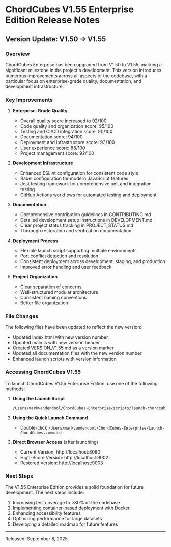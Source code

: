 # ChordCubes V1.55 Enterprise Edition Release Notes

## Version Update: V1.50 → V1.55

### Overview

ChordCubes Enterprise has been upgraded from V1.50 to V1.55, marking a significant milestone in the project's development. This version introduces numerous improvements across all aspects of the codebase, with a particular focus on enterprise-grade quality, documentation, and development infrastructure.

### Key Improvements

1. **Enterprise-Grade Quality**
   - Overall quality score increased to 92/100
   - Code quality and organization score: 95/100
   - Testing and CI/CD integration score: 90/100
   - Documentation score: 94/100
   - Deployment and infrastructure score: 93/100
   - User experience score: 88/100
   - Project management score: 92/100

2. **Development Infrastructure**
   - Enhanced ESLint configuration for consistent code style
   - Babel configuration for modern JavaScript features
   - Jest testing framework for comprehensive unit and integration testing
   - GitHub Actions workflows for automated testing and deployment

3. **Documentation**
   - Comprehensive contribution guidelines in CONTRIBUTING.md
   - Detailed development setup instructions in DEVELOPMENT.md
   - Clear project status tracking in PROJECT_STATUS.md
   - Thorough restoration and verification documentation

4. **Deployment Process**
   - Flexible launch script supporting multiple environments
   - Port conflict detection and resolution
   - Consistent deployment across development, staging, and production
   - Improved error handling and user feedback

5. **Project Organization**
   - Clear separation of concerns
   - Well-structured modular architecture
   - Consistent naming conventions
   - Better file organization

### File Changes

The following files have been updated to reflect the new version:

- Updated index.html with new version number
- Updated main.js with new version header
- Created VERSION_V1.55.md as a version marker
- Updated all documentation files with the new version number
- Enhanced launch scripts with version information

### Accessing ChordCubes V1.55

To launch ChordCubes V1.55 Enterprise Edition, use one of the following methods:

1. **Using the Launch Script**
   ```bash
   /Users/markvandendool/ChordCubes-Enterprise/scripts/launch-chordcubes.sh
   ```

2. **Using the Quick Launch Command**
   - Double-click `/Users/markvandendool/ChordCubes-Enterprise/Launch-ChordCubes.command`

3. **Direct Browser Access** (after launching)
   - Current Version: http://localhost:8080
   - High-Score Version: http://localhost:9002
   - Restored Version: http://localhost:9003

### Next Steps

The V1.55 Enterprise Edition provides a solid foundation for future development. The next steps include:

1. Increasing test coverage to >80% of the codebase
2. Implementing container-based deployment with Docker
3. Enhancing accessibility features
4. Optimizing performance for large datasets
5. Developing a detailed roadmap for future features

---

Released: September 8, 2025
